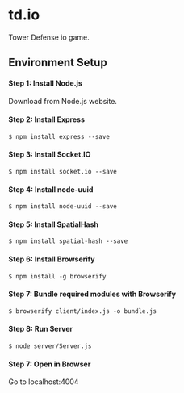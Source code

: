 # td.io

Tower Defense io game.

## Environment Setup
#### Step 1: Install Node.js
Download from Node.js website.

#### Step 2: Install Express
```
$ npm install express --save
```

#### Step 3: Install Socket.IO
```
$ npm install socket.io --save
```

#### Step 4: Install node-uuid
```
$ npm install node-uuid --save
```

#### Step 5: Install SpatialHash
```
$ npm install spatial-hash --save
```

#### Step 6: Install Browserify
```
$ npm install -g browserify
```

#### Step 7: Bundle required modules with Browserify
```
$ browserify client/index.js -o bundle.js
```

#### Step 8: Run Server
```
$ node server/Server.js
```

#### Step 7: Open in Browser
Go to localhost:4004
